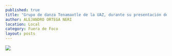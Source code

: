 ```yaml
---
published: true
title: "Grupo de danza Tenamaxtle de la UAZ, durante su presentación dentro del quinto Congreso Nacional de Estudiantes de Arqueología. "
author: ALEJANDRO ORTEGA NERI
location: Local
category: Fuera de Foco
layout: posts
---
```


![](http://i.imgur.com/ppaLeyGm.jpg)
